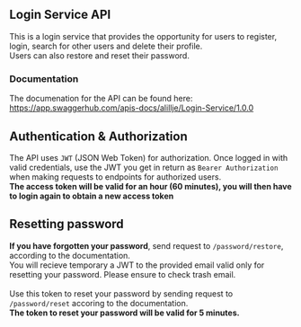 ## Login Service API

This is a login service that provides the opportunity for users to register, login, search for other users and delete their profile.
<br>
Users can also restore and reset their password.

### Documentation
The documenation for the API can be found here: https://app.swaggerhub.com/apis-docs/alillje/Login-Service/1.0.0

## Authentication & Authorization
The API uses `JWT` (JSON Web Token) for authorization. 
Once logged in with valid credentials, use the JWT you get in return as `Bearer Authorization` when making requests to endpoints for authorized users. 
<br>
<b>The access token will be valid for an hour (60 minutes), you will then have to login again to obtain a new access token</b>
<br>

## Resetting password 
**If you have forgotten your password**, send request to `/password/restore`, according to the documentation. 
<br>
You will recieve temporary a JWT to the provided email valid only for resetting your password.
Please ensure to check trash email.
<br>
<br>
Use this token to reset your password by sending request to `/password/reset` accoring to the documentation.
<br>
<b>The token to reset your password will be valid for 5 minutes.</b>